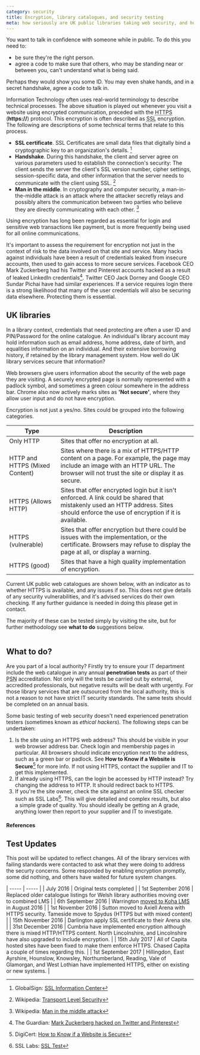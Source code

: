 ```yaml
---
category: security
title: Encryption, library catalogues, and security testing
meta: how seriously are UK public libraries taking web security, and how can it be tested?
---
```


You want to talk in confidence with someone while in public. To do this you need to:

- be sure they're the right person.
- agree a code to make sure that others, who may be standing near or between you, can't understand what is being said.

Perhaps they would show you some ID. You may even shake hands, and in a secret handshake, agree a code to talk in.

Information Technology often uses real-world terminology to describe technical processes. The above situation is played out whenever you visit a website using encrypted communication, preceded with the <abbr title="HyperText Transfer Protocol Secure">HTTPS</abbr> (**https://**) protocol. This encryption is often described as <abbr title="Secure Sockets Layer">SSL</abbr> encryption. The following are descriptions of some technical terms that relate to this process.

- **SSL certificate**. SSL Certificates are small data files that digitally bind a cryptographic key to an organization's details. [^1]
- **Handshake**. During this handshake, the client and server agree on various parameters used to establish the connection's security: The client sends the server the client's SSL version number, cipher settings, session-specific data, and other information that the server needs to communicate with the client using SSL. [^2]
- **Man in the middle**. In cryptography and computer security, a man-in-the-middle attack is an attack where the attacker secretly relays and possibly alters the communication between two parties who believe they are directly communicating with each other. [^3]

Using encryption has long been regarded as essential for login and sensitive web transactions like payment, but is more frequently being used for all online communications.

It's important to assess the requirement for encryption not just in the context of risk to the data involved on that site and service. Many hacks against individuals have been a result of credentials leaked from insecure accounts, then used to gain access to more secure services. Facebook CEO Mark Zuckerberg had his Twitter and Pinterest accounts hacked as a result of leaked LinkedIn credentials[^4]. Twitter CEO Jack Dorney and Google CEO Sundar Pichai have had similar experiences. If a service requires login there is a strong likelihood that many of the user credentials will also be securing data elsewhere. Protecting them is essential.

## UK libraries

In a library context, credentials that need protecting are often a user ID and PIN/Password for the online catalogue. An individual's library account may hold information such as email address, home address, date of birth, and equalities information on an individual. And their extensive borrowing history, if retained by the library management system. How well do UK library services secure that information?

Web browsers give users information about the security of the web page they are visiting. A securely encrypted page is normally represented with a padlock symbol, and sometimes a green colour somewhere in the address bar. Chrome also now actively marks sites as **'Not secure'**, where they allow user input and do not have encryption.

Encryption is not just a yes/no. Sites could be grouped into the following categories.

| Type | Description |
| ---- | ----------- |
| Only HTTP | Sites that offer no encryption at all. |
| HTTP and HTTPS (Mixed Content) | Sites where there is a mix of HTTPS/HTTP content on a page. For example, the page may include an image with an HTTP URL. The browser will not trust the site or display it as secure. |
| HTTPS (Allows HTTP) | Sites that offer encrypted login but it isn't enforced. A link could be shared that mistakenly used an HTTP address. Sites should enforce the use of encryption if it is available. |
| HTTPS (vulnerable) | Sites that offer encryption but there could be issues with the implementation, or the certificate. Browsers may refuse to display the page at all, or display a warning. |
| HTTPS (good) | Sites that have a high quality implementation of encryption. |

Current UK public web catalogues are shown below, with an indicator as to whether HTTPS is available, and any issues if so. This does not give details of any security vulnerabilities, and it's advised services do their own checking. If any further guidance is needed in doing this please get in contact.

The majority of these can be tested simply by visiting the site, but for further methodology see **what to do** suggestions below.

<div class="container"><table class="table" id="tblcatalogues"></table></div>

## What to do?

Are you part of a local authority? Firstly try to ensure your IT department include the web catalogue in any annual **penetration tests** as part of their <abbr title="Public Services Network">PSN</abbr> accreditation. Not only will the tests be carried out by external, accredited professionals, but negative results will be dealt with urgently. For those library services that are outsourced from the local authority, this is not a reason to not have strict IT security standards. The same tests should be completed on an annual basis.

Some basic testing of web security doesn't need experienced penetration testers (sometimes known as *ethical hackers*). The following steps can be undertaken:

1. Is the site using an HTTPS web address?  This should be visible in your web browser address bar.  Check login and membership pages in particular. All browsers should indicate encryption next to the address, such as a green bar or padlock. See **How to Know if a Website is Secure**[^5] for more info. If not using HTTPS, contact the supplier and IT to get this implemented.
2. If already using HTTPS, can the login be accessed by HTTP instead? Try changing the address to HTTP. It should redirect back to HTTPS.
3. If you're the site owner, check the site against an online SSL checker such as SSL Labs[^6].  This will give detailed and complex results, but also a simple grade of quality. You should ideally be getting an A grade, anything lower then report to your supplier and IT to investigate.

#### References

[^1]: GlobalSign: [SSL Information Center](https://www.globalsign.com/en/ssl-information-center/what-is-an-ssl-certificate/)
[^2]: Wikipedia: [Transport Level Security](https://en.wikipedia.org/wiki/Transport_Layer_Security)
[^3]: Wikipedia: [Man in the middle attack](https://en.wikipedia.org/wiki/Man-in-the-middle_attack)
[^4]: The Guardian: [Mark Zuckerberg hacked on Twitter and Pinterest](https://www.theguardian.com/technology/2016/jun/06/mark-zuckerberg-hacked-on-twitter-and-pinterest)
[^5]: DigiCert: [How to Know if a Website is Secure](https://blog.digicert.com/buy-site-know-website-secure/)
[^6]: SSL Labs: [SSL Test](https://www.ssllabs.com/ssltest/)

## Test Updates

This post will be updated to reflect changes. All of the library services with failing standards were contacted to ask what they were doing to address the securty concerns. Some responded by enabling encryption promptly, some did nothing, and others have waited for future system changes.

| ----- | ----- |
| July 2016 | Original tests completed |
| 1st September 2016 | Replaced older catalogue listings for Welsh library authorities moving over to combined LMS |
| 6th September 2016 | Warrington [moved to Koha LMS](https://livewirewarrington.co.uk/news/library/1025-livewire-introduce-new-library-management-system) in August 2016 |
| 1st November 2016 | Sutton moved to Axiell Arena with HTTPS security.  Tameside move to Spydus (HTTPS but with mixed content) |
| 15th November 2016 | Darlington apply SSL certificate to their Arena site. |
| 31st December 2016 | Cumbria have implemented encryption although there is mixed HTTP/HTTPS content. North Lincolnshire, and Lincolnshire have also upgraded to include encryption. |
| 15th July 2017 | All of Capita hosted sites have been fixed to make them enforce HTTPS. Chased Capita a couple of times regarding this. |
| 1st September 2017 | Hillingdon, East Ayrshire, Hounslow, Knowsley, Northumberland, Reading, Vale of Glamorgan, and West Lothian have implemented HTTPS, either on existing or new systems. |
